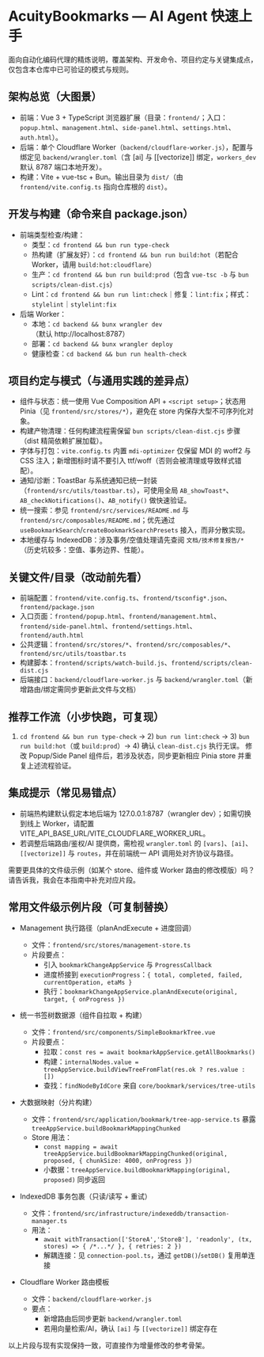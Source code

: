 # AcuityBookmarks — AI Agent 快速上手

面向自动化编码代理的精炼说明，覆盖架构、开发命令、项目约定与关键集成点，仅包含本仓库中已可验证的模式与规则。

## 架构总览（大图景）

- 前端：Vue 3 + TypeScript 浏览器扩展（目录：`frontend/`；入口：`popup.html`、`management.html`、`side-panel.html`、`settings.html`、`auth.html`）。
- 后端：单个 Cloudflare Worker（`backend/cloudflare-worker.js`），配置与绑定见 `backend/wrangler.toml`（含 [ai] 与 [[vectorize]] 绑定，`workers_dev` 默认 8787 端口本地开发）。
- 构建：Vite + vue-tsc + Bun。输出目录为 `dist/`（由 `frontend/vite.config.ts` 指向仓库根的 `dist`）。

## 开发与构建（命令来自 package.json）

- 前端类型检查/构建：
  - 类型：`cd frontend && bun run type-check`
  - 热构建（扩展友好）：`cd frontend && bun run build:hot`（若配合 Worker，请用 `build:hot:cloudflare`）
  - 生产：`cd frontend && bun run build:prod`（包含 `vue-tsc -b` 与 `bun scripts/clean-dist.cjs`）
  - Lint：`cd frontend && bun run lint:check`｜修复：`lint:fix`；样式：`stylelint`｜`stylelint:fix`
- 后端 Worker：
  - 本地：`cd backend && bunx wrangler dev`（默认 http://localhost:8787）
  - 部署：`cd backend && bunx wrangler deploy`
  - 健康检查：`cd backend && bun run health-check`

## 项目约定与模式（与通用实践的差异点）

- 组件与状态：统一使用 Vue Composition API + `<script setup>`；状态用 Pinia（见 `frontend/src/stores/*`），避免在 store 内保存大型不可序列化对象。
- 构建产物清理：任何构建流程需保留 `bun scripts/clean-dist.cjs` 步骤（dist 精简依赖扩展加载）。
- 字体与打包：`vite.config.ts` 内置 `mdi-optimizer` 仅保留 MDI 的 woff2 与 CSS 注入；新增图标时请不要引入 ttf/woff（否则会被清理或导致样式错配）。
- 通知/诊断：ToastBar 与系统通知已统一封装（`frontend/src/utils/toastbar.ts`），可使用全局 `AB_showToast*`、`AB_checkNotifications()`、`AB_notify()` 做快速验证。
- 统一搜索：参见 `frontend/src/services/README.md` 与 `frontend/src/composables/README.md`；优先通过 `useBookmarkSearch`/`createBookmarkSearchPresets` 接入，而非分散实现。
- 本地缓存与 IndexedDB：涉及事务/空值处理请先查阅 `文档/技术修复报告/*`（历史坑较多：空值、事务边界、性能）。

## 关键文件/目录（改动前先看）

- 前端配置：`frontend/vite.config.ts`、`frontend/tsconfig*.json`、`frontend/package.json`
- 入口页面：`frontend/popup.html`、`frontend/management.html`、`frontend/side-panel.html`、`frontend/settings.html`、`frontend/auth.html`
- 公共逻辑：`frontend/src/stores/*`、`frontend/src/composables/*`、`frontend/src/utils/toastbar.ts`
- 构建脚本：`frontend/scripts/watch-build.js`、`frontend/scripts/clean-dist.cjs`
- 后端接口：`backend/cloudflare-worker.js` 与 `backend/wrangler.toml`（新增路由/绑定需同步更新此文件与文档）

## 推荐工作流（小步快跑，可复现）

1. `cd frontend && bun run type-check` → 2) `bun run lint:check` → 3) `bun run build:hot`（或 `build:prod`）→ 4) 确认 `clean-dist.cjs` 执行无误。
   修改 Popup/Side Panel 组件后，若涉及状态，同步更新相应 Pinia store 并重复上述流程验证。

## 集成提示（常见易错点）

- 前端热构建默认假定本地后端为 127.0.0.1:8787（wrangler dev）；如需切换到线上 Worker，请配置 VITE_API_BASE_URL/VITE_CLOUDFLARE_WORKER_URL。
- 若调整后端路由/鉴权/AI 提供商，需检视 `wrangler.toml` 的 `[vars]`、`[ai]`、`[[vectorize]]` 与 `routes`，并在前端统一 API 调用处对齐协议与路径。

需要更具体的文件级示例（如某个 store、组件或 Worker 路由的修改模版）吗？请告诉我，我会在本指南中补充对应片段。

## 常用文件级示例片段（可复制替换）

- Management 执行路径（planAndExecute + 进度回调）
  - 文件：`frontend/src/stores/management-store.ts`
  - 片段要点：
    - 引入 `bookmarkChangeAppService` 与 `ProgressCallback`
    - 进度桥接到 `executionProgress`：`{ total, completed, failed, currentOperation, etaMs }`
    - 执行：`bookmarkChangeAppService.planAndExecute(original, target, { onProgress })`

- 统一书签树数据源（组件自拉取 + 构建）
  - 文件：`frontend/src/components/SimpleBookmarkTree.vue`
  - 片段要点：
    - 拉取：`const res = await bookmarkAppService.getAllBookmarks()`
    - 构建：`internalNodes.value = treeAppService.buildViewTreeFromFlat(res.ok ? res.value : [])`
    - 查找：`findNodeByIdCore` 来自 `core/bookmark/services/tree-utils`

- 大数据映射（分片构建）
  - 文件：`frontend/src/application/bookmark/tree-app-service.ts` 暴露 `treeAppService.buildBookmarkMappingChunked`
  - Store 用法：
    - `const mapping = await treeAppService.buildBookmarkMappingChunked(original, proposed, { chunkSize: 4000, onProgress })`
    - 小数据：`treeAppService.buildBookmarkMapping(original, proposed)` 同步返回

- IndexedDB 事务包裹（只读/读写 + 重试）
  - 文件：`frontend/src/infrastructure/indexeddb/transaction-manager.ts`
  - 用法：
    - `await withTransaction(['StoreA','StoreB'], 'readonly', (tx, stores) => { /*...*/ }, { retries: 2 })`
    - 解耦连接：见 `connection-pool.ts`，通过 `getDB()`/`setDB()` 复用单连接

- Cloudflare Worker 路由模板
  - 文件：`backend/cloudflare-worker.js`
  - 要点：
    - 新增路由后同步更新 `backend/wrangler.toml`
    - 若用向量检索/AI，确认 `[ai]` 与 `[[vectorize]]` 绑定存在

以上片段与现有实现保持一致，可直接作为增量修改的参考骨架。
